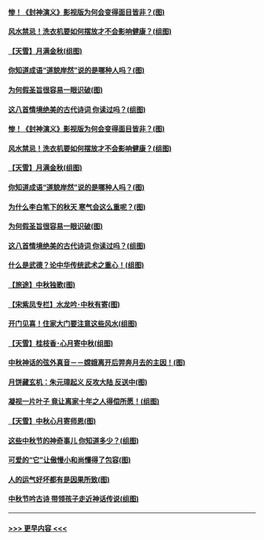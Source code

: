 #### [惨！《封神演义》影视版为何会变得面目皆非？(图)](../pages/p7/906532.md?t=09151022) 
#### [风水禁忌！洗衣机要如何摆放才不会影响健康？(组图)](../pages/p7/905903.md?t=09151022) 
#### [【天雪】月满金秋(组图)](../pages/p7/907385.md?t=09151022) 
#### [你知道成语“道貌岸然”说的是哪种人吗？(图)](../pages/p7/907226.md?t=09151022) 
#### [为何假圣旨很容易一眼识破(图)](../pages/p7/906472.md?t=09151022) 
#### [这八首情境绝美的古代诗词 你读过吗？(组图)](../pages/p7/904852.md?t=09151022) 
#### [惨！《封神演义》影视版为何会变得面目皆非？(图)](../pages/p7/906532.md?t=09151022) 
#### [风水禁忌！洗衣机要如何摆放才不会影响健康？(组图)](../pages/p7/905903.md?t=09151022) 
#### [【天雪】月满金秋(组图)](../pages/p7/907385.md?t=09151022) 
#### [你知道成语“道貌岸然”说的是哪种人吗？(图)](../pages/p7/907226.md?t=09151022) 
#### [为什么李白笔下的秋天 寒气会这么重呢？(图)](../pages/p7/905581.md?t=09151022) 
#### [为何假圣旨很容易一眼识破(图)](../pages/p7/906472.md?t=09151022) 
#### [这八首情境绝美的古代诗词 你读过吗？(组图)](../pages/p7/904852.md?t=09151022) 
#### [什么是武德？论中华传统武术之重心！(组图)](../pages/p7/906297.md?t=09151022) 
#### [【旅途】中秋独歌(图)](../pages/p7/907261.md?t=09151022) 
#### [【宋紫凤专栏】水龙吟･中秋有寄(图)](../pages/p7/907242.md?t=09151022) 
#### [开门见喜！住家大门要注意这些风水(组图)](../pages/p7/887510.md?t=09151022) 
#### [【天雪】桂枝香･心月寄中秋(组图)](../pages/p7/907083.md?t=09151022) 
#### [中秋神话的弦外真音－－嫦娥离开后羿奔月去的主因！(图)](../pages/p7/906786.md?t=09151022) 
#### [月饼藏玄机：朱元璋起义 反攻大陆 反送中(图)](../pages/p7/906910.md?t=09151022) 
#### [凝视一片叶子 竟让离家十年之人得偿所愿！(组图)](../pages/p7/906191.md?t=09151022) 
#### [【天雪】中秋心月寄师恩(图)](../pages/p7/907075.md?t=09151022) 
#### [这些中秋节的神奇事儿 你知道多少？(组图)](../pages/p7/906789.md?t=09151022) 
#### [可爱的“它”让傲慢小和尚懂得了包容(图)](../pages/p7/906973.md?t=09151022) 
#### [人的运气好坏都有是因果所致(图)](../pages/p7/906555.md?t=09151022) 
#### [中秋节吟古诗 带领孩子走近神话传说(组图)](../pages/p7/906776.md?t=09151022) 

----
#### [ >>> 更早内容 <<< ](../indexes/p7-earlier.md)
